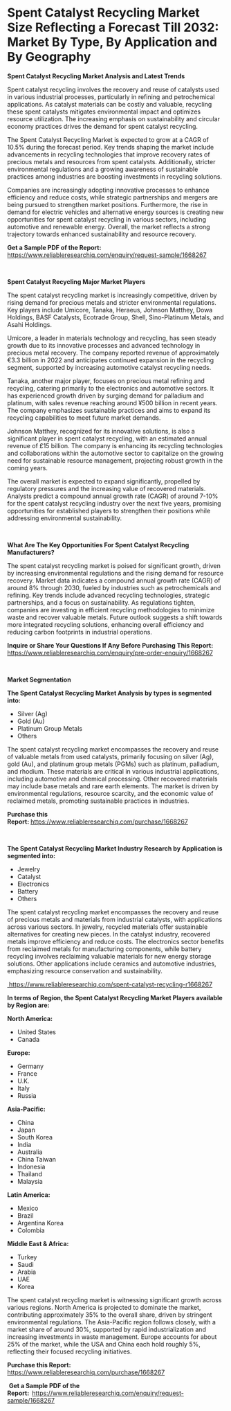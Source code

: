 <p><h1>Spent Catalyst Recycling Market Size Reflecting a Forecast Till 2032: Market By Type, By Application and By Geography</h1></p><p><strong>Spent Catalyst Recycling Market Analysis and Latest Trends</strong></p>
<p><p>Spent catalyst recycling involves the recovery and reuse of catalysts used in various industrial processes, particularly in refining and petrochemical applications. As catalyst materials can be costly and valuable, recycling these spent catalysts mitigates environmental impact and optimizes resource utilization. The increasing emphasis on sustainability and circular economy practices drives the demand for spent catalyst recycling.</p><p>The Spent Catalyst Recycling Market is expected to grow at a CAGR of 10.5% during the forecast period. Key trends shaping the market include advancements in recycling technologies that improve recovery rates of precious metals and resources from spent catalysts. Additionally, stricter environmental regulations and a growing awareness of sustainable practices among industries are boosting investments in recycling solutions. </p><p>Companies are increasingly adopting innovative processes to enhance efficiency and reduce costs, while strategic partnerships and mergers are being pursued to strengthen market positions. Furthermore, the rise in demand for electric vehicles and alternative energy sources is creating new opportunities for spent catalyst recycling in various sectors, including automotive and renewable energy. Overall, the market reflects a strong trajectory towards enhanced sustainability and resource recovery.</p></p>
<p><strong>Get a Sample PDF of the Report:&nbsp;</strong> <a href="https://www.reliableresearchiq.com/enquiry/request-sample/1668267?utm_campaign=2277&utm_medium=2&utm_source=Github&utm_content=ia&utm_term=17042025&utm_id=spent-catalyst-recycling">https://www.reliableresearchiq.com/enquiry/request-sample/1668267</a></p>
<p>&nbsp;</p>
<p><strong>Spent Catalyst Recycling Major Market Players</strong></p>
<p><p>The spent catalyst recycling market is increasingly competitive, driven by rising demand for precious metals and stricter environmental regulations. Key players include Umicore, Tanaka, Heraeus, Johnson Matthey, Dowa Holdings, BASF Catalysts, Ecotrade Group, Shell, Sino-Platinum Metals, and Asahi Holdings.</p><p>Umicore, a leader in materials technology and recycling, has seen steady growth due to its innovative processes and advanced technology in precious metal recovery. The company reported revenue of approximately €3.3 billion in 2022 and anticipates continued expansion in the recycling segment, supported by increasing automotive catalyst recycling needs.</p><p>Tanaka, another major player, focuses on precious metal refining and recycling, catering primarily to the electronics and automotive sectors. It has experienced growth driven by surging demand for palladium and platinum, with sales revenue reaching around ¥500 billion in recent years. The company emphasizes sustainable practices and aims to expand its recycling capabilities to meet future market demands.</p><p>Johnson Matthey, recognized for its innovative solutions, is also a significant player in spent catalyst recycling, with an estimated annual revenue of £15 billion. The company is enhancing its recycling technologies and collaborations within the automotive sector to capitalize on the growing need for sustainable resource management, projecting robust growth in the coming years.</p><p>The overall market is expected to expand significantly, propelled by regulatory pressures and the increasing value of recovered materials. Analysts predict a compound annual growth rate (CAGR) of around 7-10% for the spent catalyst recycling industry over the next five years, promising opportunities for established players to strengthen their positions while addressing environmental sustainability.</p></p>
<p>&nbsp;</p>
<p><strong>What Are The Key Opportunities For Spent Catalyst Recycling Manufacturers?</strong></p>
<p><p>The spent catalyst recycling market is poised for significant growth, driven by increasing environmental regulations and the rising demand for resource recovery. Market data indicates a compound annual growth rate (CAGR) of around 8% through 2030, fueled by industries such as petrochemicals and refining. Key trends include advanced recycling technologies, strategic partnerships, and a focus on sustainability. As regulations tighten, companies are investing in efficient recycling methodologies to minimize waste and recover valuable metals. Future outlook suggests a shift towards more integrated recycling solutions, enhancing overall efficiency and reducing carbon footprints in industrial operations.</p></p>
<p><strong>Inquire or Share Your Questions If Any Before Purchasing This Report:</strong> <a href="https://www.reliableresearchiq.com/enquiry/pre-order-enquiry/1668267?utm_campaign=2277&utm_medium=2&utm_source=Github&utm_content=ia&utm_term=17042025&utm_id=spent-catalyst-recycling">https://www.reliableresearchiq.com/enquiry/pre-order-enquiry/1668267</a></p>
<p>&nbsp;</p>
<p><strong>Market Segmentation</strong></p>
<p><strong>The Spent Catalyst Recycling Market Analysis by types is segmented into:</strong></p>
<p><ul><li>Silver (Ag)</li><li>Gold (Au)</li><li>Platinum Group Metals</li><li>Others</li></ul></p>
<p><p>The spent catalyst recycling market encompasses the recovery and reuse of valuable metals from used catalysts, primarily focusing on silver (Ag), gold (Au), and platinum group metals (PGMs) such as platinum, palladium, and rhodium. These materials are critical in various industrial applications, including automotive and chemical processing. Other recovered materials may include base metals and rare earth elements. The market is driven by environmental regulations, resource scarcity, and the economic value of reclaimed metals, promoting sustainable practices in industries.</p></p>
<p><strong>Purchase this Report:&nbsp;</strong><a href="https://www.reliableresearchiq.com/purchase/1668267?utm_campaign=2277&utm_medium=2&utm_source=Github&utm_content=ia&utm_term=17042025&utm_id=spent-catalyst-recycling">https://www.reliableresearchiq.com/purchase/1668267</a></p>
<p>&nbsp;</p>
<p><strong>The Spent Catalyst Recycling Market Industry Research by Application is segmented into:</strong></p>
<p><ul><li>Jewelry</li><li>Catalyst</li><li>Electronics</li><li>Battery</li><li>Others</li></ul></p>
<p><p>The spent catalyst recycling market encompasses the recovery and reuse of precious metals and materials from industrial catalysts, with applications across various sectors. In jewelry, recycled materials offer sustainable alternatives for creating new pieces. In the catalyst industry, recovered metals improve efficiency and reduce costs. The electronics sector benefits from reclaimed metals for manufacturing components, while battery recycling involves reclaiming valuable materials for new energy storage solutions. Other applications include ceramics and automotive industries, emphasizing resource conservation and sustainability.</p></p>
<p><a href="https://www.reliableresearchiq.com/spent-catalyst-recycling-r1668267?utm_campaign=2277&utm_medium=2&utm_source=Github&utm_content=ia&utm_term=17042025&utm_id=spent-catalyst-recycling">&nbsp;https://www.reliableresearchiq.com/spent-catalyst-recycling-r1668267</a></p>
<p><strong>In terms of Region, the Spent Catalyst Recycling Market Players available by Region are:</strong></p>
<p>
    <p> <strong> North America: </strong>
        <ul>
            <li>United States</li>
            <li>Canada</li>
        </ul>
        </p> 
    <p> <strong> Europe: </strong>
        <ul>
            <li>Germany</li>
            <li>France</li>
            <li>U.K.</li>
            <li>Italy</li>
            <li>Russia</li>
        </ul>
        </p> 
    <p> <strong> Asia-Pacific: </strong>
        <ul>
            <li>China</li>
            <li>Japan</li>
            <li>South Korea</li>
            <li>India</li>
            <li>Australia</li>
            <li>China Taiwan</li>
            <li>Indonesia</li>
            <li>Thailand</li>
            <li>Malaysia</li>
        </ul>
        </p> 
    <p> <strong> Latin America: </strong>
        <ul>
            <li>Mexico</li>
            <li>Brazil</li>
            <li>Argentina Korea</li>
            <li>Colombia</li>
        </ul>
        </p> 
    <p> <strong> Middle East & Africa: </strong>
        <ul>
            <li>Turkey</li>
            <li>Saudi</li>
            <li>Arabia</li>
            <li>UAE</li>
            <li>Korea</li>
        </ul>
    </p>
    </p>
<p><p>The spent catalyst recycling market is witnessing significant growth across various regions. North America is projected to dominate the market, contributing approximately 35% to the overall share, driven by stringent environmental regulations. The Asia-Pacific region follows closely, with a market share of around 30%, supported by rapid industrialization and increasing investments in waste management. Europe accounts for about 25% of the market, while the USA and China each hold roughly 5%, reflecting their focused recycling initiatives.</p></p>
<p><strong>Purchase this Report: </strong><a href="https://www.reliableresearchiq.com/purchase/1668267?utm_campaign=2277&utm_medium=2&utm_source=Github&utm_content=ia&utm_term=17042025&utm_id=spent-catalyst-recycling">https://www.reliableresearchiq.com/purchase/1668267</a></p>
<p>&nbsp;<strong>Get a Sample PDF of the Report:&nbsp;&nbsp;</strong><a href="https://www.reliableresearchiq.com/enquiry/request-sample/1668267?utm_campaign=2277&utm_medium=2&utm_source=Github&utm_content=ia&utm_term=17042025&utm_id=spent-catalyst-recycling">https://www.reliableresearchiq.com/enquiry/request-sample/1668267</a></p>
<p><strong></strong></p>
<p><p></p><p></p><p></p></p>